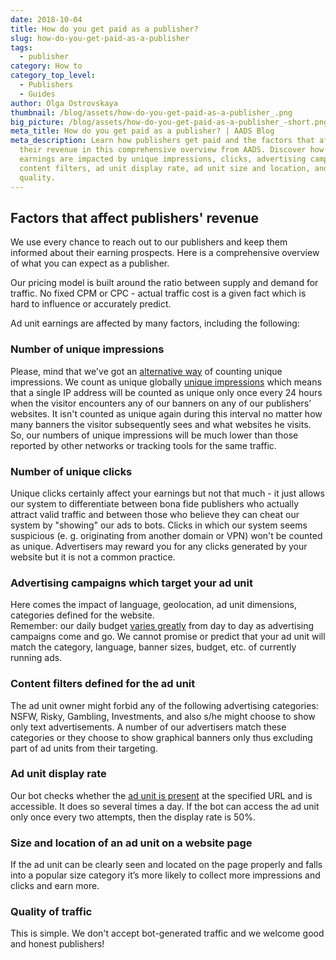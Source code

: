 ```yaml
---
date: 2018-10-04
title: How do you get paid as a publisher?
slug: how-do-you-get-paid-as-a-publisher
tags:
  - publisher
category: How to
category_top_level:
  - Publishers
  - Guides
author: Olga Ostrovskaya
thumbnail: /blog/assets/how-do-you-get-paid-as-a-publisher_.png
big_picture: /blog/assets/how-do-you-get-paid-as-a-publisher_-short.png
meta_title: How do you get paid as a publisher? | AADS Blog
meta_description: Learn how publishers get paid and the factors that affect
  their revenue in this comprehensive overview from AADS. Discover how ad unit
  earnings are impacted by unique impressions, clicks, advertising campaigns,
  content filters, ad unit display rate, ad unit size and location, and traffic
  quality.
---
```

## Factors that affect publishers' revenue

We use every chance to reach out to our publishers and keep them informed about their earning prospects. Here is a comprehensive overview of what you can expect as a publisher.

Our pricing model is built around the ratio between supply and demand for traffic. No fixed CPM or CPC - actual traffic cost is a given fact which is hard to influence or accurately predict.

Ad unit earnings are affected by many factors, including the following:

### Number of unique impressions

Please, mind that we've got an [alternative way](https://aads.com/blog/2018-10-04-counting-unique-impressions/) of counting unique impressions. We count as unique globally [unique impressions](https://aads.com/blog/counting-unique-impressions/) which means that a single IP address will be counted as unique only once every 24 hours when the visitor encounters any of our banners on any of our publishers’ websites. It isn't counted as unique again during this interval no matter how many banners the visitor subsequently sees and what websites he visits. So, our numbers of unique impressions will be much lower than those reported by other networks or tracking tools for the same traffic.

### **Number of unique clicks**

Unique clicks certainly affect your earnings but not that much - it just allows our system to differentiate between bona fide publishers who actually attract valid traffic and between those who believe they can cheat our system by "showing" our ads to bots. Clicks in which our system seems suspicious (e. g. originating from another domain or VPN) won't be counted as unique.  Advertisers may reward you for any clicks generated by your website but it is not a common practice.

### **Advertising campaigns which target your ad unit**

Here comes the impact of language, geolocation, ad unit dimensions, categories defined for the website.\
Remember: our daily budget [varies greatly](https://aads.com/blog/2019-08-11-how-does-daily-budget-work/) from day to day as advertising campaigns come and go. We cannot promise or predict that your ad unit will match the category, language, banner sizes, budget, etc. of currently running ads.

### **Content filters defined for the ad unit**

The ad unit owner might forbid any of the following advertising categories: NSFW, Risky, Gambling, Investments, and also s/he might choose to show only text advertisements.  A number of our advertisers match these categories or they choose to show graphical banners only thus excluding part of ad units from their targeting.

### **Ad unit display rate**

Our bot checks whether the [ad unit is present](https://aads.com/blog/how-to-place-an-ad-unit-code-correctly/) at the specified URL and is accessible. It does so several times a day. If the bot can access the ad unit only once every two attempts, then the display rate is 50%.

### **Size and location of an ad unit on a website page**

If the ad unit can be clearly seen and located on the page properly and falls into a popular size category it’s more likely to collect more impressions and clicks and earn more.

### **Quality of traffic**

This is simple. We don't accept bot-generated traffic and we welcome good and honest publishers!
